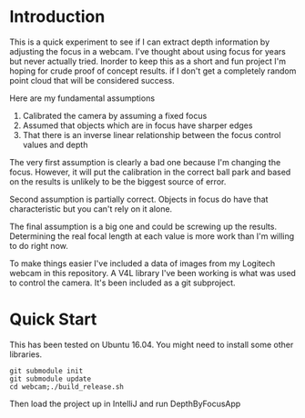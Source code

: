 # Introduction

This is a quick experiment to see if I can extract depth information
by adjusting the focus in a webcam. I've thought about using focus for years
but never actually tried. Inorder to keep this as a short and fun project I'm
hoping for crude proof of concept results. if I don't get a completely random point cloud
that will be considered success.

Here are my fundamental assumptions

1) Calibrated the camera by assuming a fixed focus
2) Assumed that objects which are in focus have sharper edges
3) That there is an inverse linear relationship between the focus control values and depth

The very first assumption is clearly a bad one because I'm changing the focus. However,
it will put the calibration in the correct ball park and based on the results is unlikely
to be the biggest source of error.

Second assumption is partially correct. Objects in focus do have that characteristic
but you can't rely on it alone.

The final assumption is a big one and could be screwing up the results. Determining the real
focal length at each value is more work than I'm willing to do right now.

To make things easier I've included a data of images from my Logitech webcam in this repository. 
A V4L library I've been working is what was used to control the camera. It's been included
as a git subproject.

# Quick Start

This has been tested on Ubuntu 16.04. You might need to install some other libraries.

```commandline
git submodule init
git submodule update
cd webcam;./build_release.sh
```

Then load the project up in IntelliJ and run DepthByFocusApp



